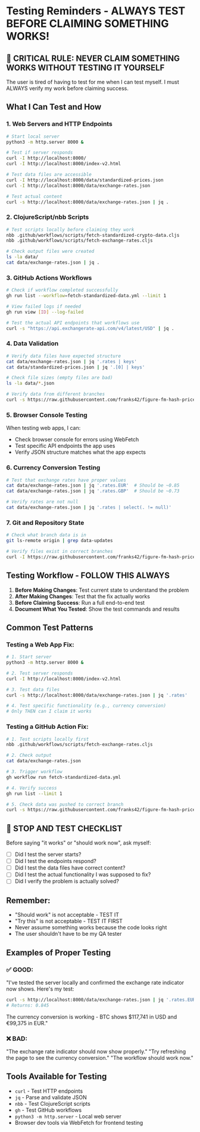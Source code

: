# Testing Reminders - ALWAYS TEST BEFORE CLAIMING SOMETHING WORKS!

## 🚨 CRITICAL RULE: NEVER CLAIM SOMETHING WORKS WITHOUT TESTING IT YOURSELF

The user is tired of having to test for me when I can test myself. I must ALWAYS verify my work before claiming success.

## What I Can Test and How

### 1. Web Servers and HTTP Endpoints
```bash
# Start local server
python3 -m http.server 8000 &

# Test if server responds
curl -I http://localhost:8000/
curl -I http://localhost:8000/index-v2.html

# Test data files are accessible
curl -I http://localhost:8000/data/standardized-prices.json
curl -I http://localhost:8000/data/exchange-rates.json

# Test actual content
curl -s http://localhost:8000/data/exchange-rates.json | jq .
```

### 2. ClojureScript/nbb Scripts
```bash
# Test scripts locally before claiming they work
nbb .github/workflows/scripts/fetch-standardized-crypto-data.cljs
nbb .github/workflows/scripts/fetch-exchange-rates.cljs

# Check output files were created
ls -la data/
cat data/exchange-rates.json | jq .
```

### 3. GitHub Actions Workflows
```bash
# Check if workflow completed successfully
gh run list --workflow=fetch-standardized-data.yml --limit 1

# View failed logs if needed
gh run view [ID] --log-failed

# Test the actual API endpoints that workflows use
curl -s "https://api.exchangerate-api.com/v4/latest/USD" | jq .
```

### 4. Data Validation
```bash
# Verify data files have expected structure
cat data/exchange-rates.json | jq '.rates | keys'
cat data/standardized-prices.json | jq '.[0] | keys'

# Check file sizes (empty files are bad)
ls -la data/*.json

# Verify data from different branches
curl -s https://raw.githubusercontent.com/franks42/figure-fm-hash-prices/data-updates/data/exchange-rates.json | jq .
```

### 5. Browser Console Testing
When testing web apps, I can:
- Check browser console for errors using WebFetch
- Test specific API endpoints the app uses
- Verify JSON structure matches what the app expects

### 6. Currency Conversion Testing
```bash
# Test that exchange rates have proper values
cat data/exchange-rates.json | jq '.rates.EUR'  # Should be ~0.85
cat data/exchange-rates.json | jq '.rates.GBP'  # Should be ~0.73

# Verify rates are not null
cat data/exchange-rates.json | jq '.rates | select(. != null)'
```

### 7. Git and Repository State
```bash
# Check what branch data is in
git ls-remote origin | grep data-updates

# Verify files exist in correct branches
curl -I https://raw.githubusercontent.com/franks42/figure-fm-hash-prices/data-updates/data/exchange-rates.json
```

## Testing Workflow - FOLLOW THIS ALWAYS

1. **Before Making Changes**: Test current state to understand the problem
2. **After Making Changes**: Test that the fix actually works
3. **Before Claiming Success**: Run a full end-to-end test
4. **Document What You Tested**: Show the test commands and results

## Common Test Patterns

### Testing a Web App Fix:
```bash
# 1. Start server
python3 -m http.server 8000 &

# 2. Test server responds
curl -I http://localhost:8000/index-v2.html

# 3. Test data files
curl -s http://localhost:8000/data/exchange-rates.json | jq '.rates'

# 4. Test specific functionality (e.g., currency conversion)
# Only THEN can I claim it works
```

### Testing a GitHub Action Fix:
```bash
# 1. Test scripts locally first
nbb .github/workflows/scripts/fetch-exchange-rates.cljs

# 2. Check output
cat data/exchange-rates.json

# 3. Trigger workflow
gh workflow run fetch-standardized-data.yml

# 4. Verify success
gh run list --limit 1

# 5. Check data was pushed to correct branch
curl -s https://raw.githubusercontent.com/franks42/figure-fm-hash-prices/data-updates/data/exchange-rates.json | jq .
```

## 🚨 STOP AND TEST CHECKLIST

Before saying "it works" or "should work now", ask myself:

- [ ] Did I test the server starts?
- [ ] Did I test the endpoints respond?
- [ ] Did I test the data files have correct content?
- [ ] Did I test the actual functionality I was supposed to fix?
- [ ] Did I verify the problem is actually solved?

## Remember:
- "Should work" is not acceptable - TEST IT
- "Try this" is not acceptable - TEST IT FIRST
- Never assume something works because the code looks right
- The user shouldn't have to be my QA tester

## Examples of Proper Testing

### ✅ GOOD:
"I've tested the server locally and confirmed the exchange rate indicator now shows. Here's my test:
```bash
curl -s http://localhost:8000/data/exchange-rates.json | jq '.rates.EUR'
# Returns: 0.845
```
The currency conversion is working - BTC shows $117,741 in USD and €99,375 in EUR."

### ❌ BAD:
"The exchange rate indicator should now show properly."
"Try refreshing the page to see the currency conversion."
"The workflow should work now."

## Tools Available for Testing
- `curl` - Test HTTP endpoints
- `jq` - Parse and validate JSON
- `nbb` - Test ClojureScript scripts
- `gh` - Test GitHub workflows
- `python3 -m http.server` - Local web server
- Browser dev tools via WebFetch for frontend testing